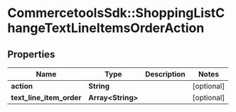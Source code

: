 # CommercetoolsSdk::ShoppingListChangeTextLineItemsOrderAction

## Properties
Name | Type | Description | Notes
------------ | ------------- | ------------- | -------------
**action** | **String** |  | [optional] 
**text_line_item_order** | **Array&lt;String&gt;** |  | [optional] 

